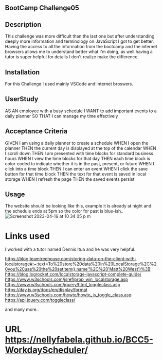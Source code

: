 ## BootCamp Challenge05


## Description

This challenge was more difficult than the last one but after understanding deeply more information and terminology on JavaScript I got to get better. Having the access to all the information from the bootcamp and the internet browsers allows me to understand better what I'm doing, as well having a tutor is super helpful for details I don't realize make the difference.

## Installation

For this Challenge I used mainly VSCode and internet broswers. 

## UserStudy 
AS AN employee with a busy schedule
I WANT to add important events to a daily planner
SO THAT I can manage my time effectively

## Acceptance Criteria
GIVEN I am using a daily planner to create a schedule
WHEN I open the planner
THEN the current day is displayed at the top of the calendar
WHEN I scroll down
THEN I am presented with time blocks for standard business hours
WHEN I view the time blocks for that day
THEN each time block is color-coded to indicate whether it is in the past, present, or future
WHEN I click into a time block
THEN I can enter an event
WHEN I click the save button for that time block
THEN the text for that event is saved in local storage
WHEN I refresh the page
THEN the saved events persist

## Usage

The website should be looking like this, example it is already at night and the schedule ends at 5pm so the color for past is blue-ish..
![Screenshot 2023-04-16 at 10 34 05 p m](https://user-images.githubusercontent.com/126216168/232379000-03c80f43-b589-40a5-aec0-77a1a34721e3.png)

# Links used

I worked with a tutor named Dennis Itua and he was very helpful.

https://blog.teamtreehouse.com/storing-data-on-the-client-with-localstorage#:~:text=To%20store%20data%20in%20LocalStorage%2C%20you%20use%20the%20setItem(),name'%2C%20'Matt%20West')%3B
https://blog.logrocket.com/localstorage-javascript-complete-guide/
https://www.w3schools.com/jsref/prop_win_localstorage.asp
https://www.w3schools.com/jquery/html_toggleclass.asp
https://day.js.org/docs/en/display/format
https://www.w3schools.com/howto/howto_js_toggle_class.asp
https://api.jquery.com/toggleclass/

and many more..


# URL https://nellyfabela.github.io/BCC5-WorkdayScheduler/
